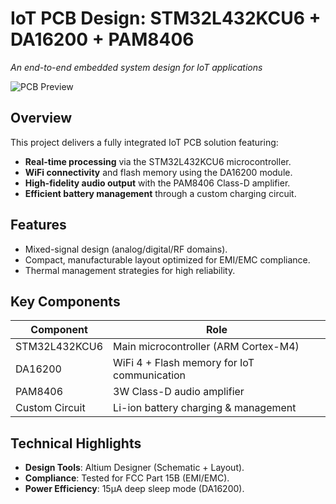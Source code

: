 # IoT PCB Design: STM32L432KCU6 + DA16200 + PAM8406  
*An end-to-end embedded system design for IoT applications*  

![PCB Preview](path/to/pcb_image.png) <!-- Add your PCB image here -->

## **Overview**  
This project delivers a fully integrated IoT PCB solution featuring:  
- **Real-time processing** via the STM32L432KCU6 microcontroller.  
- **WiFi connectivity** and flash memory using the DA16200 module.  
- **High-fidelity audio output** with the PAM8406 Class-D amplifier.  
- **Efficient battery management** through a custom charging circuit.  

## **Features**  
- Mixed-signal design (analog/digital/RF domains).  
- Compact, manufacturable layout optimized for EMI/EMC compliance.  
- Thermal management strategies for high reliability.  

## **Key Components**  
| Component | Role |  
|-----------|------|  
| STM32L432KCU6 | Main microcontroller (ARM Cortex-M4) |  
| DA16200 | WiFi 4 + Flash memory for IoT communication |  
| PAM8406 | 3W Class-D audio amplifier |  
| Custom Circuit | Li-ion battery charging & management |  

## **Technical Highlights**  
- **Design Tools**: Altium Designer (Schematic + Layout).  
- **Compliance**: Tested for FCC Part 15B (EMI/EMC).  
- **Power Efficiency**: 15μA deep sleep mode (DA16200).  
